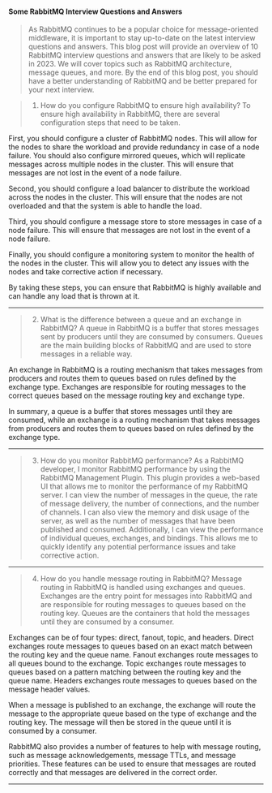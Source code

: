 #### Some RabbitMQ Interview Questions and Answers


>As RabbitMQ continues to be a popular choice for message-oriented middleware, it is important to stay up-to-date on the latest interview questions and answers. 
This blog post will provide an overview of 10 RabbitMQ interview questions and answers that are likely to be asked in 2023. We will cover topics such as RabbitMQ 
architecture, message queues, and more. By the end of this blog post, you should have a better understanding of RabbitMQ and be better prepared for your next interview.


>1. How do you configure RabbitMQ to ensure high availability?
To ensure high availability in RabbitMQ, there are several configuration steps that need to be taken.

First, you should configure a cluster of RabbitMQ nodes. This will allow for the nodes to share the workload and provide redundancy in case of a node failure. 
You should also configure mirrored queues, which will replicate messages across multiple nodes in the cluster. This will ensure that messages are not lost in 
the event of a node failure.

Second, you should configure a load balancer to distribute the workload across the nodes in the cluster. This will ensure that the nodes are not overloaded and 
that the system is able to handle the load.

Third, you should configure a message store to store messages in case of a node failure. This will ensure that messages are not lost in the event of a node failure.

Finally, you should configure a monitoring system to monitor the health of the nodes in the cluster. This will allow you to detect any issues with the nodes and take 
corrective action if necessary.

By taking these steps, you can ensure that RabbitMQ is highly available and can handle any load that is thrown at it.

---

>2. What is the difference between a queue and an exchange in RabbitMQ?
A queue in RabbitMQ is a buffer that stores messages sent by producers until they are consumed by consumers. Queues are the main building blocks 
of RabbitMQ and are used to store messages in a reliable way.

An exchange in RabbitMQ is a routing mechanism that takes messages from producers and routes them to queues based on rules defined by the exchange type. 
Exchanges are responsible for routing messages to the correct queues based on the message routing key and exchange type.

In summary, a queue is a buffer that stores messages until they are consumed, while an exchange is a routing mechanism that takes messages from producers 
and routes them to queues based on rules defined by the exchange type.

---

>3. How do you monitor RabbitMQ performance?
As a RabbitMQ developer, I monitor RabbitMQ performance by using the RabbitMQ Management Plugin. This plugin provides a web-based UI that allows me to monitor the 
performance of my RabbitMQ server. I can view the number of messages in the queue, the rate of message delivery, the number of connections, and the number of channels. 
I can also view the memory and disk usage of the server, as well as the number of messages that have been published and consumed. Additionally, I can view the performance 
of individual queues, exchanges, and bindings. This allows me to quickly identify any potential performance issues and take corrective action.

---


>4. How do you handle message routing in RabbitMQ?
Message routing in RabbitMQ is handled using exchanges and queues. Exchanges are the entry point for messages into RabbitMQ and are responsible for 
routing messages to queues based on the routing key. Queues are the containers that hold the messages until they are consumed by a consumer.

Exchanges can be of four types: direct, fanout, topic, and headers. Direct exchanges route messages to queues based on an exact match between the 
routing key and the queue name. Fanout exchanges route messages to all queues bound to the exchange. Topic exchanges route messages to queues based 
on a pattern matching between the routing key and the queue name. Headers exchanges route messages to queues based on the message header values.

When a message is published to an exchange, the exchange will route the message to the appropriate queue based on the type of exchange and the routing key. 
The message will then be stored in the queue until it is consumed by a consumer.

RabbitMQ also provides a number of features to help with message routing, such as message acknowledgements, message TTLs, and message priorities. 
These features can be used to ensure that messages are routed correctly and that messages are delivered in the correct order.


---





